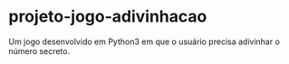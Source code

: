 # projeto-jogo-adivinhacao
Um jogo desenvolvido em Python3 em que o usuário precisa adivinhar o número secreto.
